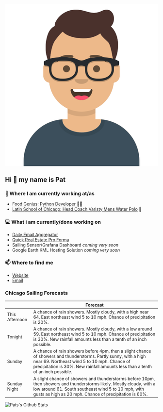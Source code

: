 [![Social banner for p-j-falconer](https://raw.githubusercontent.com/P-J-FALCONER/P-J-FALCONER/master/assets/avataaars.svg)](https://patfalconer.com/)
## Hi :wave: my name is Pat

### 💼 Where I am currently working at/as
- [Food Genius: Python Developer](https://getfoodgenius.com/) 🍔🐍
- [Latin School of Chicago: Head Coach Varisty Mens Water Polo](https://www.latinschool.org/) 🤽


### 💻 What i am currently/done working on
 - [Daily Email Aggregator](https://github.com/P-J-FALCONER/dott_daily_mail)
 - [Quick Real Estate Pro Forma](https://github.com/P-J-FALCONER/henry)
 - Sailing Sensor/Grafana Dashboard *coming very soon*
 - Google Earth KML Hosting Solution *coming very soon*

### 📫 Where to find me
 - [Website](https://patfalconer.com/)
 - [Email](mailto:patrick.j.falconer@gmail.com)


### Chicago Sailing Forecasts
|   | Forecast  |
|---|---|
| This Afternoon | A chance of rain showers. Mostly cloudy, with a high near 64. East northeast wind 5 to 10 mph. Chance of precipitation is 20%. |
| Tonight | A chance of rain showers. Mostly cloudy, with a low around 59. East northeast wind 5 to 10 mph. Chance of precipitation is 30%. New rainfall amounts less than a tenth of an inch possible. |
| Sunday | A chance of rain showers before 4pm, then a slight chance of showers and thunderstorms. Partly sunny, with a high near 69. Northeast wind 5 to 10 mph. Chance of precipitation is 30%. New rainfall amounts less than a tenth of an inch possible. |
| Sunday Night | A slight chance of showers and thunderstorms before 10pm, then showers and thunderstorms likely. Mostly cloudy, with a low around 61. South southeast wind 5 to 10 mph, with gusts as high as 20 mph. Chance of precipitation is 60%. |

![Pats's Github Stats](https://github-readme-stats.vercel.app/api?username=p-j-falconer&show_icons=true&theme=radical)
